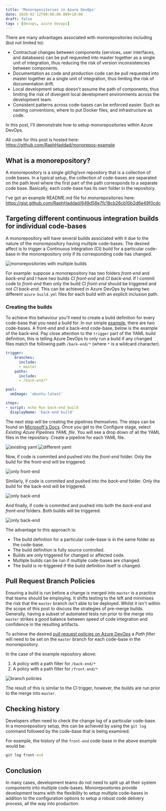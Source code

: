 ```yaml
---
title: 'Monorepositories in Azure DevOps'
date: 2020-02-12T00:00:00.000+10:00
draft: false
tags : [devops, azure devops]
---
```


There are many advantages associated with monorepositories including (but not
limited to):

- Contractual changes between components (services, user interfaces, and
  databases)
  can be pull requested into master together as a single unit of integration,
  thus reducing the risk of version inconsistencies between components.
- Documentation as code and production code can be pull requested into master
  together as a single unit of integration, thus limiting the risk of
  documentation drift.
- Local development setup doesn't assume the path of components, thus limiting
  the risk of divergent local development environments across the development
  team.
- Consistent patterns across code-bases can be enforced easier. Such as
  naming conventions, where to put Docker files, and infrastructure as code.

In this post, I'll demonstrate how to setup monorepositories within Azure
DevOps.

All code for this post is hosted here:
https://github.com/RaphHaddad/monorepos-example

## What is a monorepository?

A monorepository is a single git/hg/svn repository that is a collection of code
bases. In a typical setup, the collection of code-bases are separated on the
path level where the first part of the path corresponds to a separate code
base. Basically, each code-base has its own folder in the repository.

I've got an example README.md file for monorepositories
here: https://gist.github.com/RaphHaddad/649d58e7fc18cb26cb10b2d6e49f0cdc

## Targeting different continuous integration builds for individual code-bases

A monorepository will have several builds associated with it due to the nature
of the monorepository having multiple code-bases. The desired affect is to
trigger a Continuous Integration (CI) build for a particular code-base in the
monorepository only if its corresponding code has changed.

<img src="/images/mono-repo.png" alt="monorepositories with multiple builds" style="width: auto;"/>

For example: suppose a monorepository has two folders _front-end_ and
_back-end_ and I have two builds _CI front-end_ and _CI back-end_. If I commit
code to _front-end_ then only the build _CI front-end_ should be triggered and
not _CI back-end_. This can be achieved in Azure DevOps by having two different
`azure-build.yml` files for each build with an explicit inclusion path.

### Creating the builds

To achieve this behaviour you'll need to create a build definition for every
code-base that you need a build for.
In our simple [example](https://github.com/RaphHaddad/monorepos-example),
there are two code-bases. A front-end and a back-end code-base,
below is the example of the back-end.
Pay close attention to the `trigger` part of the YAML build definition,
this is telling Azure DevOps to only run a build if any changed files
match the following path `/back-end/*` (where `*` is
a wildcard character).

```yaml
trigger:
    branches:
      include:
      - master
    paths:
      include:
      - /back-end/*

pool:
  vmImage: 'ubuntu-latest'

steps:
- script: echo Run back-end build
  displayName: 'back-end build'
```

The next step will be creating the pipelines themselves. The
steps can be found on
[Microsoft's Docs](https://docs.microsoft.com/en-us/azure/devops/pipelines/create-first-pipeline?view=azure-devops&tabs=java%2Cbrowser%2Ctfs-2018-2).
Once you get to the Configure stage,
select _Existing Azure Pipelines YAML file_. You will see a drop down of all
the YAML files in the repository. Create a pipeline for each YAML file.

![existing yaml](/images/existing-yaml.png "existing yaml")
![different yaml](/images/diff-yaml.png "diff yaml")

Now, if code is commited and pushed into the _front-end_ folder.
Only the build for the front-end will be triggered.

![only front-end](/images/only-front-end.png)

Similarly, if code is commited and pushed into the _back-end_ folder. Only the
build for the back-end will be triggered.

![only back-end](/images/only-back-end.png)

And finally, if code is commited and pushed into both the _back-end_ and
_front-end_ folders. Both builds will be triggered.

![only back-end](/images/both-builds.png)

The advantage to this approach is:

- The build definition for a particular code-base is in the same folder as
  the code-base.
- The build definition is fully source controlled.
- Builds are only triggered for changed or affected code.
- Multiple builds can be run if multiple code-bases are changed.
- The build is re-triggered if the build definition itself is changed.

## Pull Request Branch Policies

Ensuring a build is run before a change is merged into `master` is a practice
that teams should be employing. It shifts testing to the left and minimises
the risk that the `master` branch isn't able to be deployed. Whilst it isn't
within the scope of this post to discuss the strategies of pre-merge builds.
Generally, having a subset of automated tests run prior to
the merge into `master` strikes a good balance between speed of
code integration and confidence in the resulting artifacts.

To achieve the desired
[pull request policies on Azure DevOps](https://docs.microsoft.com/en-us/azure/devops/repos/git/branch-policies?view=azure-devops)
a _Path filter_ will need to be set on the `master` branch for each code-base
in the monorepository.

In the case of the example repository above:

1. A policy with a path filter for `/back-end/*`
1. A policy with a path filter for `/front-end/*`

![branch policies](/images/branch-policy.png)

The result of this is similar to the CI trigger, however, the builds are
run prior to the merge into `master`.

## Checking history

Developers often need to check the change log of a particular code-base.
In a monorepository setup, this can be achieved by using the `git log`
command followed by the code-base that is being examined.

For example, the history of the `front-end` code-base in the above example
would be:

```cmd
git log front-end
```

## Conclusion

In many cases, development teams do not need to split up all their
system components into multiple code-bases. Monorepositories provide development
teams with the flexibility to setup multiple code-bases in addition to the
configuration options to setup a robust code delivery
process, all the way into production.
